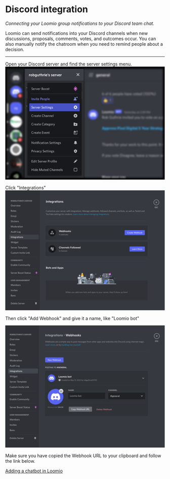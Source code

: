 # Discord integration

_Connecting your Loomio group notifications to your Discord team chat._

Loomio can send notifications into your Discord channels when new discussions, proposals, comments, votes, and outcomes occur. You can also manually notify the chatroom when you need to remind people about a decision.

---

Open your Discord server and find the server settings menu.
![](server-settings.png)

Click "Integrations"
![](integrations.png)

Then click "Add Webhook" and give it a name, like "Loomio bot"

![](add-webhook.png)

Make sure you have copied the Webhook URL to your clipboard and follow the link below.

[Adding a chatbot in Loomio](../chatbots/#how-to-setup-a-chatbot)